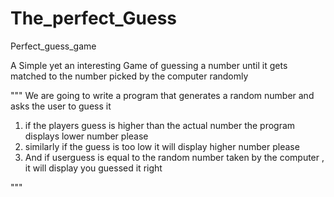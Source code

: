 # The_perfect_Guess
Perfect_guess_game


A Simple yet an interesting Game of guessing a number until it gets matched to the number picked by the computer randomly


""" 
We are going to write a program that generates a random number and asks the user to guess it
1) if the players guess is higher than the actual number the program displays lower number please
2) similarly if the guess is too low it will display higher number please
3) And if userguess is equal to the random number taken by the computer , it will display you guessed it right

"""
